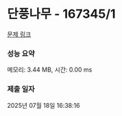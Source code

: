 # 단풍나무 - 167345/1 

[문제 링크](https://level.goorm.io/exam/167345/%EB%8B%A8%ED%92%8D%EB%82%98%EB%AC%B4/quiz/1) 

### 성능 요약

메모리: 3.44 MB, 시간: 0.00 ms

### 제출 일자

2025년 07월 18일 16:38:16


